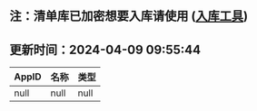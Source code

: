 ## 注：清单库已加密想要入库请使用 ([入库工具](https://github.com/BlankTMing/ManifestAutoUpdate/releases))

## 更新时间：2024-04-09 09:55:44
| AppID | 名称 | 类型  |
| :-------------------- | :----------------------------- | :----------- |
| null | null| null |
